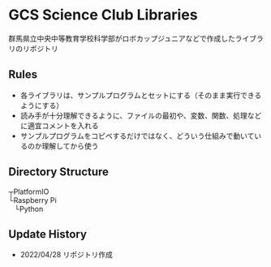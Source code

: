 # GCS Science Club Libraries
群馬県立中央中等教育学校科学部がロボカップジュニアなどで作成したライブラリのリポジトリ

## Rules
 - 各ライブラリは、サンプルプログラムとセットにする（そのまま実行できるようにする）
 - 読み手が十分理解できるように、ファイルの最初や、変数、関数、処理などに適宜コメントを入れる
 - サンプルプログラムをコピペするだけではなく、どういう仕組みで動いているのか理解してから使う

## Directory Structure
┬PlatformIO  
└Raspberry Pi  
&nbsp;&nbsp;&nbsp;└Python  

## Update History
- 2022/04/28 リポジトリ作成